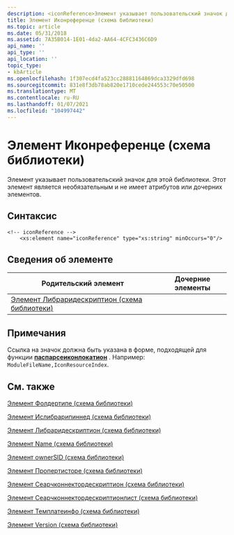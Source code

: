 ```yaml
---
description: <iconReference>Элемент указывает пользовательский значок для этой библиотеки. Этот элемент является необязательным и не имеет атрибутов или дочерних элементов.
title: Элемент Иконреференце (схема библиотеки)
ms.topic: article
ms.date: 05/31/2018
ms.assetid: 7A35B014-1E01-4da2-AA64-4CFC3436C6D9
api_name: ''
api_type: ''
api_location: ''
topic_type:
- kbArticle
ms.openlocfilehash: 1f307ecd4fa523cc28881164869dca3329dfd698
ms.sourcegitcommit: 831e8f3db78ab820e1710cede244553c70e50500
ms.translationtype: MT
ms.contentlocale: ru-RU
ms.lasthandoff: 01/07/2021
ms.locfileid: "104997442"
---
```

# <a name="iconreference-element-library-schema"></a>Элемент Иконреференце (схема библиотеки)

<iconReference>Элемент указывает пользовательский значок для этой библиотеки. Этот элемент является необязательным и не имеет атрибутов или дочерних элементов.

## <a name="syntax"></a>Синтаксис


```
<!-- iconReference -->
    <xs:element name="iconReference" type="xs:string" minOccurs="0"/>
```



## <a name="element-information"></a>Сведения об элементе



| Родительский элемент                                                               | Дочерние элементы |
|------------------------------------------------------------------------------|----------------|
| [Элемент Либраридескриптион (схема библиотеки)](schema-librarydescription.md) |                |



 

## <a name="remarks"></a>Примечания

Ссылка на значок должна быть указана в форме, подходящей для функции [**паспарсеиконлокатион**](/windows/desktop/api/Shlwapi/nf-shlwapi-pathparseiconlocationa) . Например: `ModuleFileName,IconResourceIndex`.

## <a name="related-topics"></a>См. также

<dl> <dt>

[Элемент Фолдертипе (схема библиотеки)](schema-library-foldertype.md)
</dt> <dt>

[Элемент Ислибрарипиннед (схема библиотеки)](schema-library-islibrarypinned.md)
</dt> <dt>

[Элемент Либраридескриптион (схема библиотеки)](schema-librarydescription.md)
</dt> <dt>

[Элемент Name (схема библиотеки)](schema-library-name.md)
</dt> <dt>

[Элемент ownerSID (схема библиотеки)](schema-library-ownersid.md)
</dt> <dt>

[Элемент Пропертисторе (схема библиотеки)](schema-library-propertystore.md)
</dt> <dt>

[Элемент Сеарчконнектордескриптион (схема библиотеки)](schema-library-searchconnectordescription.md)
</dt> <dt>

[Элемент Сеарчконнектордескриптионлист (схема библиотеки)](schema-library-searchconnectordescriptionlist.md)
</dt> <dt>

[Элемент Темплатеинфо (схема библиотеки)](schema-library-templateinfo.md)
</dt> <dt>

[Элемент Version (схема библиотеки)](schema-library-version.md)
</dt> </dl>

 

 



